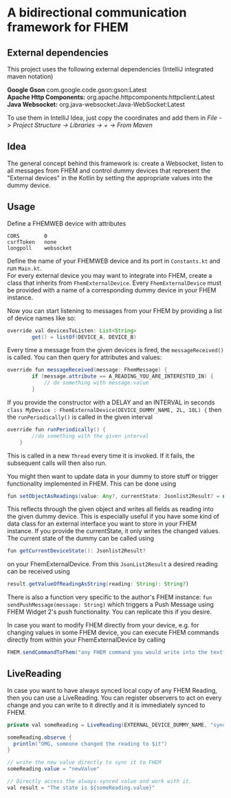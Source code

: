 # A bidirectional communication framework for FHEM

## External dependencies

This project uses the following external dependencies (IntelliJ integrated maven notation)

**Google Gson** com.google.code.gson:gson:Latest  
**Apache Http Components:** org.apache.httpcomponents:httpclient:Latest  
**Java Websocket:** org.java-websocket:Java-WebSocket:Latest  

To use them in IntelliJ Idea, just copy the coordinates and add them in
_File -> Project Structure -> Libraries -> + -> From Maven_

## Idea
The general concept behind this framework is: create a Websocket, listen to all messages from FHEM and control dummy devices that represent the "External devices" in the Kotlin by setting the appropriate values into the dummy device.

## Usage

Define a FHEMWEB device with attributes  
```
CORS        0
csrfToken   none
longpoll    websocket
```

Define the name of your FHEMWEB device and its port in `Constants.kt` and run `Main.kt`.  
For every external device you may want to integrate into FHEM, create a class that inherits from `FhemExternalDevice`.
Every `FhemExternalDevice` must be provided with a name of a corresponding dummy device in your FHEM instance.  

Now you can start listening to messages from your FHEM by providing a list of device names like so:

```java
override val devicesToListen: List<String>
        get() = listOf(DEVICE_A, DEVICE_B)
```

Every time a message from the given devices is fired, the `messageReceived()` is called. You can then query for attributes and values:

```java
override fun messageReceived(message: FhemMessage) {
        if (message.attribute == A_READING_YOU_ARE_INTERESTED_IN) {
            // do something with message.value
        }
```

If you provide the constructor with a DELAY and an INTERVAL in seconds `class MyDevice : FhemExternalDevice(DEVICE_DUMMY_NAME, 2L, 10L) {` then the `runPeriodically()` is called in the given interval

```java
override fun runPeriodically() {
        //do something with the given interval
    }
```
This is called in a new `Thread` every time it is invoked. If it fails, the subsequent calls will then also run.

You might then want to update data in your dummy to store stuff or trigger functionality implemented in FHEM. This can be done using
```java
fun setObjectAsReadings(value: Any?, currentState: Jsonlist2Result? = null)
```
This reflects through the given object and writes all fields as reading into the given dummy device. This is especially useful if you have some kind of data class for an external interface you want to store in your FHEM instance. If you provide the currentState, it only writes the changed values.  
The current state of the dummy can be called using
```java
fun getCurrentDeviceState(): Jsonlist2Result?
```
on your FhemExternalDevice. From this `JsonList2Result` a desired reading can be received using
```java
result.getValueOfReadingAsString(reading: String): String?)
```

There is also a function very specific to the author's FHEM instance: `fun sendPushMessage(message: String)` which triggers a Push Message using FHEM Widget 2's push functionality. You can replicate this if you desire.  

In case you want to modify FHEM directly from your device, e.g. for changing values in some FHEM device, you can execute FHEM commands directly from within your FhemExternalDevice by calling

```java
FHEM.sendCommandToFhem("any FHEM command you would write into the textfield")
```

## LiveReading
In case you want to have always synced local copy of any FHEM Reading, then you can use a LiveReading. You can register observers to act on every change and you can write to it directly and it is immediately synced to FHEM.

```java
private val someReading = LiveReading(EXTERNAL_DEVICE_DUMMY_NAME, "synchronizedReading", "OFF")

someReading.observe {
  println("OMG, someone changed the reading to $it")
}

// write the new value directly to sync it to FHEM
someReading.value = "newValue"

// Directly access the always-synced value and work with it.
val result = "The state is ${someReading.value}"
```
